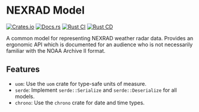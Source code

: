 # NEXRAD Model

[![Crates.io](https://img.shields.io/crates/v/nexrad-model)](https://crates.io/crates/nexrad-model)
[![Docs.rs](https://docs.rs/nexrad-model/badge.svg)](https://docs.rs/nexrad-model)
[![Rust CI](https://github.com/danielway/nexrad/actions/workflows/rust_ci.yml/badge.svg?branch=master)](https://github.com/danielway/nexrad/actions/workflows/rust_ci.yml)
[![Rust CD](https://github.com/danielway/nexrad/actions/workflows/rust_cd.yml/badge.svg)](https://github.com/danielway/nexrad/actions/workflows/rust_cd.yml)

A common model for representing NEXRAD weather radar data. Provides an ergonomic API which is documented for an audience
who is not necessarily familiar with the NOAA Archive II format.

## Features

- `uom`: Use the `uom` crate for type-safe units of measure.
- `serde`: Implement `serde::Serialize` and `serde::Deserialize` for all models.
- `chrono`: Use the `chrono` crate for date and time types.